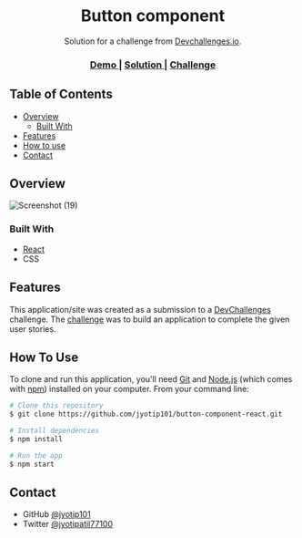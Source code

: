 <!-- Please update value in the {}  -->

<h1 align="center">Button component</h1>

<div align="center">
   Solution for a challenge from  <a href="http://devchallenges.io" target="_blank">Devchallenges.io</a>.
</div>

<div align="center">
  <h3>
    <a href="https://jyotip101.github.io/button-component-react/">
      Demo
    </a>
    <span> | </span>
    <a href="https://devchallenges.io/solutions/mtzIkIhZo4Kj3Q2rb8hN">
      Solution
    </a>
    <span> | </span>
    <a href="https://devchallenges.io/challenges/ohgVTyJCbm5OZyTB2gNY">
      Challenge
    </a>
  </h3>
</div>

<!-- TABLE OF CONTENTS -->

## Table of Contents

- [Overview](#overview)
  - [Built With](#built-with)
- [Features](#features)
- [How to use](#how-to-use)
- [Contact](#contact)

<!-- OVERVIEW -->

## Overview

![Screenshot (19)](https://user-images.githubusercontent.com/66724598/143579924-a4859320-ae64-4a12-a7fc-f9d37638d1ee.png)

### Built With

<!-- This section should list any major frameworks that you built your project using. Here are a few examples.-->

- [React](https://reactjs.org/)
- CSS

## Features

<!-- List the features of your application or follow the template. Don't share the figma file here :) -->

This application/site was created as a submission to a [DevChallenges](https://devchallenges.io/challenges) challenge. The [challenge](https://devchallenges.io/challenges/ohgVTyJCbm5OZyTB2gNY) was to build an application to complete the given user stories.

## How To Use

<!-- This is an example, please update according to your application -->

To clone and run this application, you'll need [Git](https://git-scm.com) and [Node.js](https://nodejs.org/en/download/) (which comes with [npm](http://npmjs.com)) installed on your computer. From your command line:

```bash
# Clone this repository
$ git clone https://github.com/jyotip101/button-component-react.git

# Install dependencies
$ npm install

# Run the app
$ npm start
```

## Contact

<!-- - Website [your-website.com](https://{your-web-site-link}) -->

- GitHub [@jyotip101](https://github.com/jyotip101/)
- Twitter [@jyotipatil77100](https://twitter.com/jyotipatil77100/)

